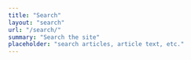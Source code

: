```yaml
---
title: "Search"
layout: "search"
url: "/search/"
summary: "Search the site"
placeholder: "search articles, article text, etc."
---
```


